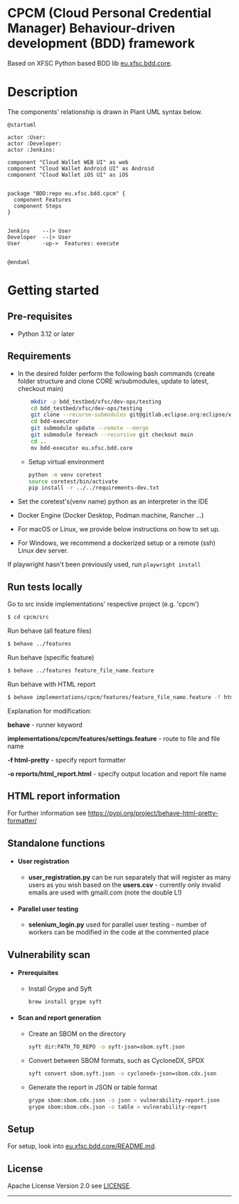 # CPCM (Cloud Personal Credential Manager) Behaviour-driven development (BDD) framework

Based on XFSC Python based BDD lib [eu.xfsc.bdd.core].

# Description

The components' relationship is drawn in Plant UML syntax below.

```plantuml
@startuml

actor :User:
actor :Developer:
actor :Jenkins:

component "Cloud Wallet WEB UI" as web
component "Cloud Wallet Android UI" as Android
component "Cloud Wallet iOS UI" as iOS


package "BDD:repo eu.xfsc.bdd.cpcm" {
  component Features
  component Steps
}


Jenkins    --|> User
Developer  --|> User
User       -up->  Features: execute

 
@enduml
```

# Getting started

## Pre-requisites
 - Python 3.12 or later

## Requirements

* In the desired folder perform the following bash commands (create folder structure and clone CORE w/submodules, update to latest, checkout main) 
  ```Bash
      mkdir -p bdd_testbed/xfsc/dev-ops/testing
      cd bdd_testbed/xfsc/dev-ops/testing
      git clone --recurse-submodules git@gitlab.eclipse.org:eclipse/xfsc/dev-ops/testing/bdd-executor.git
      cd bdd-executor
      git submodule update --remote --merge
      git submodule foreach --recursive git checkout main
      cd ..
      mv bdd-executor eu.xfsc.bdd.core
  ```

  * Setup virtual environment
    ```bash
    python -m venv coretest
    source coretest/bin/activate
    pip install -r ../../requirements-dev.txt
    ```
* Set the coretest's(venv name) python as an interpreter in the IDE
* Docker Engine (Docker Desktop, Podman machine, Rancher ...)
* For macOS or Linux, we provide below instructions on how to set up.
* For Windows, we recommend a dockerized setup or a remote (ssh) Linux dev server.

If playwright hasn't been previously used, run `playwright install`

## Run tests locally

Go to src inside implementations' respective project (e.g. 'cpcm')
```bash
$ cd cpcm/src
```

Run behave (all feature files)
```bash
$ behave ../features
```

Run behave (specific feature)
```bash
$ behave ../features feature_file_name.feature
```

Run behave with HTML report
```bash
$ behave implementations/cpcm/features/feature_file_name.feature -f html-pretty -o reports/html_report.html
```
Explanation for modification:

**behave** - runner keyword

**implementations/cpcm/features/settings.feature** - route to file and file name

**-f html-pretty** - specify report formatter

**-o reports/html_report.html** - specify output location and report file name

## HTML report information

For further information see https://pypi.org/project/behave-html-pretty-formatter/

## Standalone functions

  * #### User registration
    *   **user_registration.py** can be run separately that will register as many users as you wish based on the **users.csv** - currently only invalid emails are used with gmaill.com (note the double L!)
  * #### Parallel user testing
    *   **selenium_login.py** used for parallel user testing - number of workers can be modified in the code at the commented place 


## Vulnerability scan

  * #### Prerequisites
    
    * Install Grype and Syft
      ```bash
      brew install grype syft
      ```
      
  * #### Scan and report generation

    * Create an SBOM on the directory
      ```bash
      syft dir:PATH_TO_REPO -o syft-json=sbom.syft.json
      ```
    
    * Convert between SBOM formats, such as CycloneDX, SPDX
      ```bash
      syft convert sbom.syft.json -o cyclonedx-json=sbom.cdx.json
      ```

    * Generate the report in JSON or table format
      ```bash
      grype sbom:sbom.cdx.json -o json > vulnerability-report.json
      grype sbom:sbom.cdx.json -o table > vulnerability-report
      ```
      

## Setup

For setup, look into [eu.xfsc.bdd.core/README.md].


## License

Apache License Version 2.0 see [LICENSE](LICENSE).

----------------------------------------------------------------------------------

[eu.xfsc.bdd.core]: https://gitlab.eclipse.org/eclipse/xfsc/dev-ops/testing/bdd-executor
[eu.xfsc.bdd.core/README.md]: https://gitlab.eclipse.org/eclipse/xfsc/dev-ops/testing/bdd-executor/-/blob/main/README.md?ref_type=heads#setup 